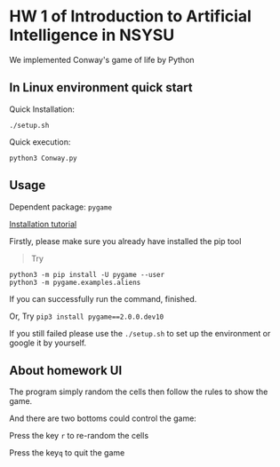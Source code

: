 # HW 1 of Introduction to Artificial Intelligence in NSYSU

We implemented Conway's game of life by Python

## In Linux environment quick start

Quick Installation:
```
./setup.sh
```

Quick execution:
```
python3 Conway.py
```

## Usage

Dependent package: `pygame`

[Installation tutorial](https://stackoverflow.com/questions/51793198/pip3-install-pygame-not-working)

Firstly, please make sure you already have installed the pip tool
> Try 
```
python3 -m pip install -U pygame --user
python3 -m pygame.examples.aliens
```

If you can successfully run the command, finished.

Or, Try 
```pip3 install pygame==2.0.0.dev10```

If you still failed please use the `./setup.sh` to set up the environment or google it by yourself.

## About homework UI

The program simply random the cells then follow the rules to show the game.

And there are two bottoms could control the game:

Press the key `r` to re-random the cells

Press the key`q` to quit the game
